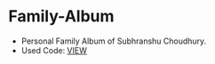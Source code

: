 # Family-Album


- Personal Family Album of Subhranshu Choudhury.
- Used Code: [ VIEW ](https://github.com/bradtraversy/50projects50days/tree/master/image-carousel)
